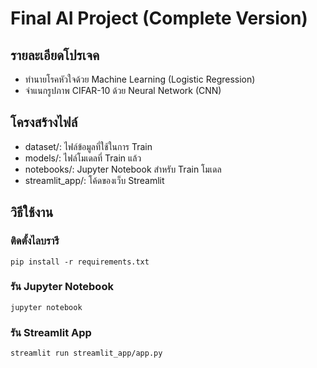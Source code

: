 # Final AI Project (Complete Version)
## รายละเอียดโปรเจค
- ทำนายโรคหัวใจด้วย Machine Learning (Logistic Regression)
- จำแนกรูปภาพ CIFAR-10 ด้วย Neural Network (CNN)

## โครงสร้างไฟล์
- dataset/: ไฟล์ข้อมูลที่ใช้ในการ Train
- models/: ไฟล์โมเดลที่ Train แล้ว
- notebooks/: Jupyter Notebook สำหรับ Train โมเดล
- streamlit_app/: โค้ดของเว็บ Streamlit

## วิธีใช้งาน
### ติดตั้งไลบรารี
```
pip install -r requirements.txt
```
### รัน Jupyter Notebook
```
jupyter notebook
```
### รัน Streamlit App
```
streamlit run streamlit_app/app.py
```
